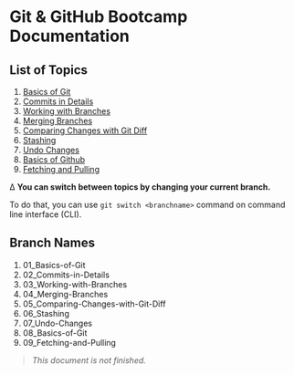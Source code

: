 # Git & GitHub Bootcamp Documentation

## List of Topics

1.  [Basics of Git](https://github.com/OzanYasin/git-and-github-bootcamp/tree/01_basics-of-git)
2.  [Commits in Details](https://github.com/OzanYasin/git-and-github-bootcamp/tree/02_Commits-in-Details)
3.  [Working with Branches](https://github.com/OzanYasin/git-and-github-bootcamp/tree/03_Working-with-Branches)
4.  [Merging Branches](https://github.com/OzanYasin/git-and-github-bootcamp/tree/04_Merging-Branches)
5.  [Comparing Changes with Git Diff](https://github.com/OzanYasin/git-and-github-bootcamp/tree/05_Comparing-Changes-with-Git-Diff)
6.  [Stashing](https://github.com/OzanYasin/git-and-github-bootcamp/tree/06_Stashing)
7.  [Undo Changes](https://github.com/OzanYasin/git-and-github-bootcamp/tree/07_Undo-Changes)
8.  [Basics of Github](https://github.com/OzanYasin/git-and-github-bootcamp/tree/08_Basics-of-Github)
9.  [Fetching and Pulling](https://github.com/OzanYasin/git-and-github-bootcamp/tree/09_Fetching-and-Pulling)

∆ **You can switch between topics by changing your current branch.**

To do that, you can use `git switch <branchname>` command on command line interface (CLI).

## Branch Names

1.  01_Basics-of-Git
2.  02_Commits-in-Details
3.  03_Working-with-Branches
4.  04_Merging-Branches
5.  05_Comparing-Changes-with-Git-Diff
6.  06_Stashing
7.  07_Undo-Changes
8.  08_Basics-of-Git
9.  09_Fetching-and-Pulling

> _This document is not finished._
